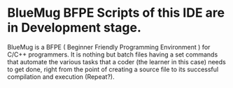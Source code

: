 # BlueMug BFPE Scripts of this IDE are in Development stage. 
BlueMug is a BFPE ( Beginner Friendly Programming Environment ) for C/C++ programmers. It is nothing but batch files having a set
commands that automate the various tasks that a coder (the learner in this case) needs to get done, right from the point of creating a
source file to its successful compilation and execution (Repeat?).
